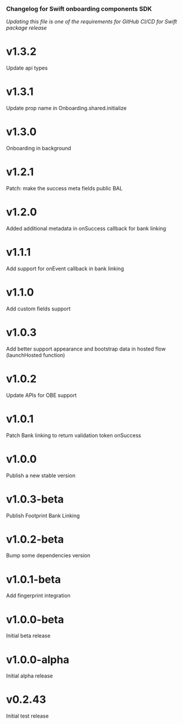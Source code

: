 ### Changelog for Swift onboarding components SDK
*Updating this file is one of the requirements for GitHub CI/CD for Swift package release*

# v1.3.2
Update api types

# v1.3.1
Update prop name in Onboarding.shared.initialize

# v1.3.0
Onboarding in background

# v1.2.1
Patch: make the success meta fields public BAL

# v1.2.0
Added additional metadata in onSuccess callback for bank linking

# v1.1.1
Add support for onEvent callback in bank linking

# v1.1.0
Add custom fields support

# v1.0.3
Add better support appearance and bootstrap data in hosted flow (launchHosted function)

# v1.0.2
Update APIs for OBE support

# v1.0.1
Patch Bank linking to return validation token onSuccess

# v1.0.0
Publish a new stable version

# v1.0.3-beta
Publish Footprint Bank Linking

# v1.0.2-beta
Bump some dependencies version

# v1.0.1-beta
Add fingerprint integration

# v1.0.0-beta
Initial beta release

# v1.0.0-alpha
Initial alpha release

# v0.2.43
Initial test release

